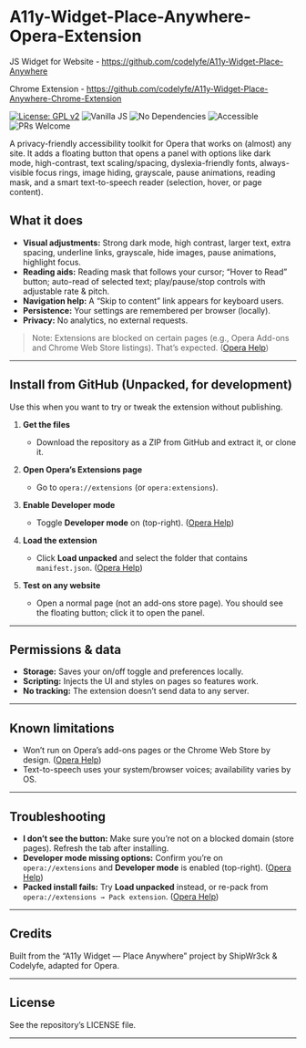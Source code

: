 # A11y-Widget-Place-Anywhere-Opera-Extension

JS Widget for Website - https://github.com/codelyfe/A11y-Widget-Place-Anywhere

Chrome Extension - https://github.com/codelyfe/A11y-Widget-Place-Anywhere-Chrome-Extension

[![License: GPL v2](https://img.shields.io/badge/License-GPL_v2-blue.svg)](LICENSE)
![Vanilla JS](https://img.shields.io/badge/JS-vanilla-informational)
![No Dependencies](https://img.shields.io/badge/deps-none-success)
![Accessible](https://img.shields.io/badge/a11y-WCAG%202.1%2B-brightgreen)
![PRs Welcome](https://img.shields.io/badge/PRs-welcome-ff69b4)

A privacy-friendly accessibility toolkit for Opera that works on (almost) any site. It adds a floating button that opens a panel with options like dark mode, high-contrast, text scaling/spacing, dyslexia-friendly fonts, always-visible focus rings, image hiding, grayscale, pause animations, reading mask, and a smart text-to-speech reader (selection, hover, or page content).

## What it does

* **Visual adjustments:** Strong dark mode, high contrast, larger text, extra spacing, underline links, grayscale, hide images, pause animations, highlight focus.
* **Reading aids:** Reading mask that follows your cursor; “Hover to Read” button; auto-read of selected text; play/pause/stop controls with adjustable rate & pitch.
* **Navigation help:** A “Skip to content” link appears for keyboard users.
* **Persistence:** Your settings are remembered per browser (locally).
* **Privacy:** No analytics, no external requests.

> Note: Extensions are blocked on certain pages (e.g., Opera Add-ons and Chrome Web Store listings). That’s expected. ([Opera Help][1])

---

## Install from GitHub (Unpacked, for development)

Use this when you want to try or tweak the extension without publishing.

1. **Get the files**

   * Download the repository as a ZIP from GitHub and extract it, or clone it.
2. **Open Opera’s Extensions page**

   * Go to `opera://extensions` (or `opera:extensions`).
3. **Enable Developer mode**

   * Toggle **Developer mode** on (top-right). ([Opera Help][1])
4. **Load the extension**

   * Click **Load unpacked** and select the folder that contains `manifest.json`. ([Opera Help][1])
5. **Test on any website**

   * Open a normal page (not an add-ons store page). You should see the floating button; click it to open the panel.

---

## Permissions & data

* **Storage:** Saves your on/off toggle and preferences locally.
* **Scripting:** Injects the UI and styles on pages so features work.
* **No tracking:** The extension doesn’t send data to any server.

---

## Known limitations

* Won’t run on Opera’s add-ons pages or the Chrome Web Store by design. ([Opera Help][1])
* Text-to-speech uses your system/browser voices; availability varies by OS.

---

## Troubleshooting

* **I don’t see the button:** Make sure you’re not on a blocked domain (store pages). Refresh the tab after installing.
* **Developer mode missing options:** Confirm you’re on `opera://extensions` and **Developer mode** is enabled (top-right). ([Opera Help][1])
* **Packed install fails:** Try **Load unpacked** instead, or re-pack from `opera://extensions → Pack extension`. ([Opera Help][2])

---

## Credits

Built from the “A11y Widget — Place Anywhere” project by ShipWr3ck & Codelyfe, adapted for Opera.

---

## License

See the repository’s LICENSE file.

---

[1]: https://help.opera.com/en/extensions/testing/ "Testing and Debugging"
[2]: https://help.opera.com/en/extensions/basics/ "The Basics of Making an Extension"
[3]: https://www.reddit.com/r/operabrowser/comments/nvja92/am_i_able_to_add_an_extension_from_my_files/ "Am I able to add an extension from my files rather than from ..."
[4]: https://help.opera.com/en/extensions/publishing-guidelines/ "Publishing Guidelines"
